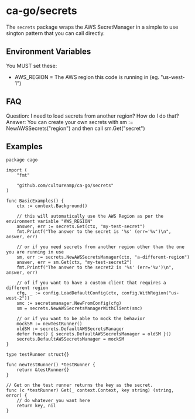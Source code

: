 # ca-go/secrets

The `secrets` package wraps the AWS SecretManager in a simple to use sington pattern that you can call directly.

## Environment Variables

You MUST set these:
- AWS_REGION = The AWS region this code is running in (eg. "us-west-1")

## FAQ

Question: I need to load secrets from another region? How do I do that?
Answer: You can create your own secrets with sm := NewAWSSecrets("region") and then call sm.Get("secret")

## Examples
```
package cago

import (
	"fmt"

	"github.com/cultureamp/ca-go/secrets"
)

func BasicExamples() {
	ctx := context.Background()

	// this will automatically use the AWS Region as per the environment variable "AWS_REGION"
	answer, err := secrets.Get(ctx, "my-test-secret")
	fmt.Printf("The answer to the secret is '%s' (err='%v')\n", answer, err)

	// or if you need secrets from another region other than the one you are running in use
	sm, err := secrets.NewAWSSecretsManager(ctx, "a-different-region")
	answer, err = sm.Get(ctx, "my-test-secret2")
	fmt.Printf("The answer to the secret2 is '%s' (err='%v')\n", answer, err)

	// of if you want to have a custom client that requires a different region
	cfg, _ := config.LoadDefaultConfig(ctx, config.WithRegion("us-west-2"))
	smc := secretsmanager.NewFromConfig(cfg)
	sm = secrets.NewAWSSecretsManagerWithClient(smc)

	// or if you want to be able to mock the behavior
	mockSM := newTestRunner()
	oldSM := secrets.DefaultAWSSecretsManager
	defer func() { secrets.DefaultAWSSecretsManager = oldSM }()
	secrets.DefaultAWSSecretsManager = mockSM
}

type testRunner struct{}

func newTestRunner() *testRunner {
	return &testRunner{}
}

// Get on the test runner returns the key as the secret.
func (c *testRunner) Get(_ context.Context, key string) (string, error) {
	// do whatever you want here
	return key, nil
}
```
